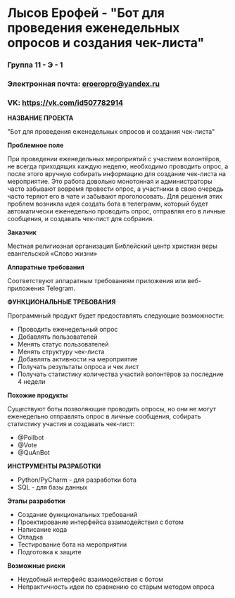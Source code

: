 # Лысов Ерофей - "Бот для проведения еженедельных опросов и создания чек-листа"
### Группа 11 - Э - 1
### Электронная почта: eroeropro@yandex.ru
### VK: https://vk.com/id507782914

**НАЗВАНИЕ ПРОЕКТА**

"Бот для проведения еженедельных опросов и создания чек-листа"

**Проблемное поле**

При проведении еженедельных мероприятий с участием волонтёров, не всегда приходящих каждую неделю, необходимо проводить опрос, а после этого вручную собирать информацию для создание чек-листа на мероприятие. Это работа довольно монотонная и администраторы часто забывают вовремя провести опрос, а участники в свою очередь часто теряют его в чате и забывают проголосовать. Для решения этих проблем возникла идея создать бота в телеграмм, который будет автоматически еженедельно проводить опрос, отправляя его в личные сообщения, и создавать чек-лист для собрания.

**Заказчик**

Местная религиозная организация Библейский центр христиан веры евангельской «Слово жизни»

**Аппаратные требования**

Соответствуют аппаратным требованиям приложения или веб-приложения Telegram.

**ФУНКЦИОНАЛЬНЫЕ ТРЕБОВАНИЯ**

Программный продукт будет предоставлять следующие возможности:
* Проводить еженедельный опрос 
* Добавлять пользователей 
* Менять статус пользователей
* Менять структуру чек-листа
* Добавлять активности на мероприятие
* Получать результаты опроса  и чек лист
* Получать статистику количества участий волонтёров за последние 4 недели

**Похожие продукты**

Существуют боты позволяющие проводить опросы, но они не могут еженедельно отправлять опрос в личные сообщения, собирать статистику участия и создавать чек-лист:
* @Pollbot
* @Vote
* @QuAnBot

**ИНСТРУМЕНТЫ РАЗРАБОТКИ**

* Python/PyCharm - для разработки бота
* SQL - для базы данных

**Этапы разработки**

* Создание функциональных требований
* Проектирование интерфейса взаимодействия с ботом
* Написание кода
* Отладка
* Тестирование бота на мероприятии
* Подготовка к защите

**Возможные риски**

* Неудобный интерфейс взаимодействия с ботом
* Непрактичность идеи по сравнению со старым методом опроса
